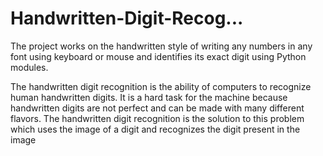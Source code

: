 # Handwritten-Digit-Recog...
The project works on the handwritten style of writing any numbers in any font using keyboard or mouse and identifies its exact digit using Python modules.

The handwritten digit recognition is the ability of computers to recognize human handwritten digits. It is a hard task for the machine because handwritten digits are not perfect and can be made with many different flavors. The handwritten digit recognition is the solution to this problem which uses the image of a digit and recognizes the digit present in the image
